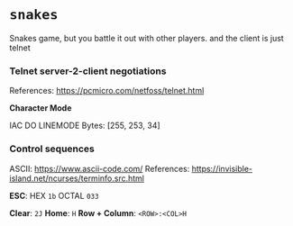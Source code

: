 # `snakes`

Snakes game, but you battle it out with other players. and the client is just telnet

### Telnet server-2-client negotiations

References: https://pcmicro.com/netfoss/telnet.html

**Character Mode**

IAC DO LINEMODE
Bytes: [255, 253, 34]


### Control sequences

ASCII: https://www.ascii-code.com/
References: https://invisible-island.net/ncurses/terminfo.src.html

**ESC**: HEX `1b` OCTAL `033`

**Clear**: `2J`
**Home**: `H`
**Row + Column**: `<ROW>:<COL>H`
